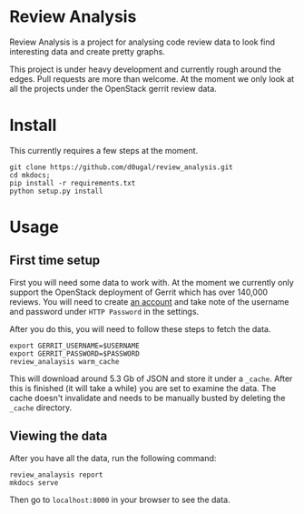 # Review Analysis

Review Analysis is a project for analysing code review data to
look find interesting data and create pretty graphs.

This project is under heavy development and currently rough
around the edges. Pull requests are more than welcome. At the
moment we only look at all the projects under the OpenStack
gerrit review data.

# Install

This currently requires a few steps at the moment.

    git clone https://github.com/d0ugal/review_analysis.git
    cd mkdocs;
    pip install -r requirements.txt
    python setup.py install

# Usage

## First time setup

First you will need some data to work with. At the moment we
currently only support the OpenStack deployment of Gerrit which
has over 140,000 reviews. You will need to create [an
account](https://review.openstack.org/#/) and take note of the
username and password under `HTTP Password` in the settings.

After you do this, you will need to follow these steps to fetch
the data.

    export GERRIT_USERNAME=$USERNAME
    export GERRIT_PASSWORD=$PASSWORD
    review_analaysis warm_cache

This will download around 5.3 Gb of JSON and store it under a
``_cache``. After this is finished (it will take a while) you are
set to examine the data. The cache doesn't invalidate and needs
to be manually busted by deleting the `_cache` directory.

## Viewing the data

After you have all the data, run the following command:

    review_analaysis report
    mkdocs serve

Then go to `localhost:8000` in your browser to see the data.
